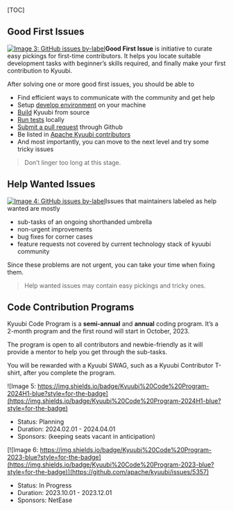 [TOC]

Good First Issues
-----------------------------------------------------------------------------------------------------------------------------------------

[![Image 3: GitHub issues by-label](https://img.shields.io/github/issues/apache/kyuubi/good%20first%20issue?color=green&label=Good%20first%20issue&logo=gfi&logoColor=red&style=for-the-badge)](https://github.com/apache/kyuubi/issues?q=is%3Aopen+is%3Aissue+label%3A%22good+first+issue%22)**Good First Issue** is initiative to curate easy pickings for first-time contributors. It helps you locate suitable development tasks with beginner’s skills required, and finally make your first contribution to Kyuubi.

After solving one or more good first issues, you should be able to

*   Find efficient ways to communicate with the community and get help
*   Setup [develop environment]($IntelliJ-IDEA-Setup-Guide) on your machine
*   [Build]($Building-From-Source) Kyuubi from source
*   [Run tests]($Running-Tests) locally
*   [Submit a pull request](https://kyuubi.apache.org/pull_request.html) through Github
*   Be listed in [Apache Kyuubi contributors](https://github.com/apache/kyuubi/graphs/contributors)
*   And most importantly, you can move to the next level and try some tricky issues

> Don’t linger too long at this stage.

Help Wanted Issues
-------------------------------------------------------------------------------------------------------------------------------------------

[![Image 4: GitHub issues by-label](https://img.shields.io/github/issues/apache/kyuubi/help%20wanted?color=brightgreen&label=HELP%20WANTED&style=for-the-badge)](https://github.com/apache/kyuubi/issues?q=is%3Aopen+is%3Aissue+label%3A%22help+wanted%22)Issues that maintainers labeled as help wanted are mostly

*   sub-tasks of an ongoing shorthanded umbrella
*   non-urgent improvements
*   bug fixes for corner cases
*   feature requests not covered by current technology stack of kyuubi community

Since these problems are not urgent, you can take your time when fixing them.

> Help wanted issues may contain easy pickings and tricky ones.

Code Contribution Programs
-----------------------------------------------------------------------------------------------------------------------------------------------------------

Kyuubi Code Program is a **semi-annual** and **annual** coding program. It’s a 2-month program and the first round will start in October, 2023.

The program is open to all contributors and newbie-friendly as it will provide a mentor to help you get through the sub-tasks.

You will be rewarded with a Kyuubi SWAG, such as a Kyuubi Contributor T-shirt, after you complete the program.

![Image 5: https://img.shields.io/badge/Kyuubi%20Code%20Program-2024H1-blue?style=for-the-badge](https://img.shields.io/badge/Kyuubi%20Code%20Program-2024H1-blue?style=for-the-badge)

*   Status: Planning
*   Duration: 2024.02.01 - 2024.04.01
*   Sponsors: (keeping seats vacant in anticipation)

[![Image 6: https://img.shields.io/badge/Kyuubi%20Code%20Program-2023-blue?style=for-the-badge](https://img.shields.io/badge/Kyuubi%20Code%20Program-2023-blue?style=for-the-badge)](https://github.com/apache/kyuubi/issues/5357)

*   Status: In Progress
*   Duration: 2023.10.01 - 2023.12.01
*   Sponsors: NetEase

